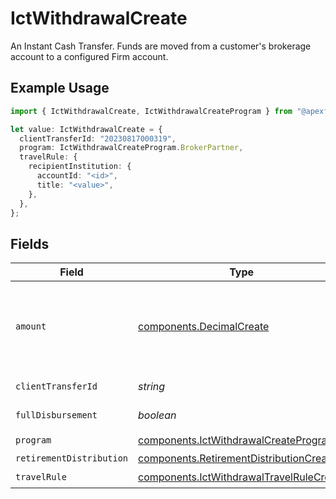 # IctWithdrawalCreate

An Instant Cash Transfer. Funds are moved from a customer's brokerage account to a configured Firm account.

## Example Usage

```typescript
import { IctWithdrawalCreate, IctWithdrawalCreateProgram } from "@apexfintechsolutions/ascend-sdk/models/components";

let value: IctWithdrawalCreate = {
  clientTransferId: "20230817000319",
  program: IctWithdrawalCreateProgram.BrokerPartner,
  travelRule: {
    recipientInstitution: {
      accountId: "<id>",
      title: "<value>",
    },
  },
};
```

## Fields

| Field                                                                                                                                                                                                                                                                                                                                                        | Type                                                                                                                                                                                                                                                                                                                                                         | Required                                                                                                                                                                                                                                                                                                                                                     | Description                                                                                                                                                                                                                                                                                                                                                  | Example                                                                                                                                                                                                                                                                                                                                                      |
| ------------------------------------------------------------------------------------------------------------------------------------------------------------------------------------------------------------------------------------------------------------------------------------------------------------------------------------------------------------ | ------------------------------------------------------------------------------------------------------------------------------------------------------------------------------------------------------------------------------------------------------------------------------------------------------------------------------------------------------------ | ------------------------------------------------------------------------------------------------------------------------------------------------------------------------------------------------------------------------------------------------------------------------------------------------------------------------------------------------------------ | ------------------------------------------------------------------------------------------------------------------------------------------------------------------------------------------------------------------------------------------------------------------------------------------------------------------------------------------------------------ | ------------------------------------------------------------------------------------------------------------------------------------------------------------------------------------------------------------------------------------------------------------------------------------------------------------------------------------------------------------ |
| `amount`                                                                                                                                                                                                                                                                                                                                                     | [components.DecimalCreate](../../models/components/decimalcreate.md)                                                                                                                                                                                                                                                                                         | :heavy_minus_sign:                                                                                                                                                                                                                                                                                                                                           | A representation of a decimal value, such as 2.5. Clients may convert values into language-native decimal formats, such as Java's [BigDecimal][] or Python's [decimal.Decimal][].<br/><br/> [BigDecimal]:<br/> https://docs.oracle.com/en/java/javase/11/docs/api/java.base/java/math/BigDecimal.html<br/> [decimal.Decimal]: https://docs.python.org/3/library/decimal.html |                                                                                                                                                                                                                                                                                                                                                              |
| `clientTransferId`                                                                                                                                                                                                                                                                                                                                           | *string*                                                                                                                                                                                                                                                                                                                                                     | :heavy_check_mark:                                                                                                                                                                                                                                                                                                                                           | External identifier supplied by the API caller. Each request must have a unique pairing of client_transfer_id and account.                                                                                                                                                                                                                                   | 20230817000319                                                                                                                                                                                                                                                                                                                                               |
| `fullDisbursement`                                                                                                                                                                                                                                                                                                                                           | *boolean*                                                                                                                                                                                                                                                                                                                                                    | :heavy_minus_sign:                                                                                                                                                                                                                                                                                                                                           | Whether the entire account balance is being withdrawn. This field should either be set to true or left unset if the amount field is provided.                                                                                                                                                                                                                | true                                                                                                                                                                                                                                                                                                                                                         |
| `program`                                                                                                                                                                                                                                                                                                                                                    | [components.IctWithdrawalCreateProgram](../../models/components/ictwithdrawalcreateprogram.md)                                                                                                                                                                                                                                                               | :heavy_check_mark:                                                                                                                                                                                                                                                                                                                                           | The name of the program that the ICT withdrawal is associated with.                                                                                                                                                                                                                                                                                          | BROKER_PARTNER                                                                                                                                                                                                                                                                                                                                               |
| `retirementDistribution`                                                                                                                                                                                                                                                                                                                                     | [components.RetirementDistributionCreate](../../models/components/retirementdistributioncreate.md)                                                                                                                                                                                                                                                           | :heavy_minus_sign:                                                                                                                                                                                                                                                                                                                                           | A distribution from a retirement account.                                                                                                                                                                                                                                                                                                                    |                                                                                                                                                                                                                                                                                                                                                              |
| `travelRule`                                                                                                                                                                                                                                                                                                                                                 | [components.IctWithdrawalTravelRuleCreate](../../models/components/ictwithdrawaltravelrulecreate.md)                                                                                                                                                                                                                                                         | :heavy_check_mark:                                                                                                                                                                                                                                                                                                                                           | The travel rules associated with an ICT withdrawal                                                                                                                                                                                                                                                                                                           |                                                                                                                                                                                                                                                                                                                                                              |